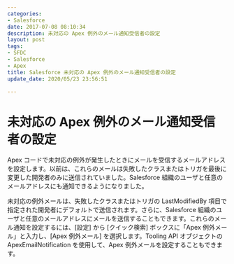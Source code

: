 ```yaml
---
categories:
- Salesforce
date: 2017-07-08 08:10:34
description: 未対応の Apex 例外のメール通知受信者の設定
layout: post
tags:
- SFDC
- Salesforce
- Apex
title: Salesforce 未対応の Apex 例外のメール通知受信者の設定
update_date: 2020/05/23 23:56:51

---
```


# 未対応の Apex 例外のメール通知受信者の設定

Apex コードで未対応の例外が発生したときにメールを受信するメールアドレスを設定します。以前は、これらのメールは失敗したクラスまたはトリガを最後に変更した開発者のみに送信されていました。Salesforce 組織のユーザと任意のメールアドレスにも通知できるようになりました。

未対応の例外メールは、失敗したクラスまたはトリガの LastModifiedBy 項目で指定された開発者にデフォルトで送信されます。さらに、Salesforce 組織のユーザと任意のメールアドレスにメールを送信することもできます。これらのメール通知を設定するには、[設定] から [クイック検索] ボックスに「Apex 例外メール」と入力し、[Apex 例外メール] を選択します。Tooling API オブジェクトの ApexEmailNotification を使用して、Apex 例外メールを設定することもできます。